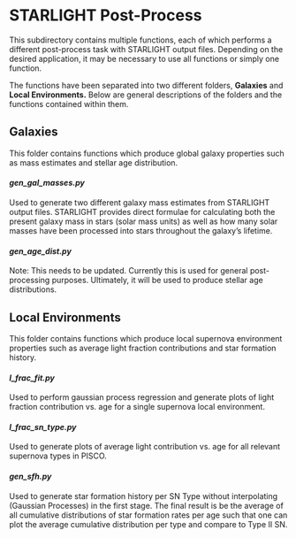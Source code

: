 # STARLIGHT Post-Process

This subdirectory contains multiple functions, each of which
performs a different post-process task with STARLIGHT output files. Depending 
on the desired application, it may be necessary to use all functions or simply 
one function. 

The functions have been separated into two different folders, **Galaxies**
and **Local Environments.** Below are general descriptions of the folders
and the functions contained within them. 


## Galaxies
This folder contains functions which produce global galaxy properties such as
mass estimates and stellar age distribution. 

#### *gen_gal_masses.py*
Used to generate two different galaxy mass estimates from STARLIGHT
output files. STARLIGHT provides direct formulae for calculating both the
present galaxy mass in stars (solar mass units) as well as how many solar
masses have been processed into stars throughout the galaxy’s lifetime.

#### *gen_age_dist.py*
Note: This needs to be updated. Currently this is used for general
post-processing purposes. Ultimately, it will be used to produce stellar age
distributions.


## Local Environments
This folder contains functions which produce local supernova environment
properties such as average light fraction contributions and star formation
history.

#### *l_frac_fit.py*
Used to perform gaussian process regression and generate plots of light
fraction contribution vs. age for a single supernova local environment.

#### *l_frac_sn_type.py*
Used to generate plots of average light contribution vs. age for all
relevant supernova types in PISCO.

#### *gen_sfh.py*
Used to generate star formation history per SN Type without
interpolating (Gaussian Processes) in the first stage. The final result is
be the average of all cumulative distributions of star formation rates per age
such that one can plot the average cumulative distribution per type
and compare to Type II SN.